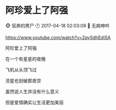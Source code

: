 #  阿珍爱上了阿强
:monkey_face: 狂奔的男尸  :clock1: 2017-04-18 02:03:09  :open_file_folder:   无病呻吟

https://www.youtube.com/watch?v=2qy5dhEdjSA

阿珍爱上了阿强

在一个有星星的夜晚

飞机从头顶飞过

流星也划破那夜空

虽然说人生并没有什么意义

但是爱情确实让生活更加美丽 
